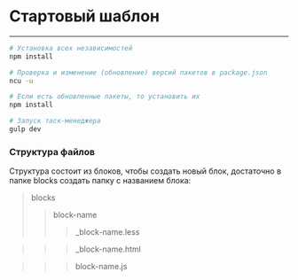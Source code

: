 # Стартовый шаблон
-------

```sh
# Установка всех независимостей
npm install

# Проверка и изменение (обновление) версий пакетов в package.json
ncu -u

# Если есть обновленные пакеты, то установить их
npm install

# Запуск таск-менеджера
gulp dev
```

### Структура файлов

Структура состоит из блоков, чтобы создать новый блок, достаточно в папке blocks создать папку с названием блока:

> blocks
> > block-name
> > > _block-name.less

> > > _block-name.html

> > > block-name.js